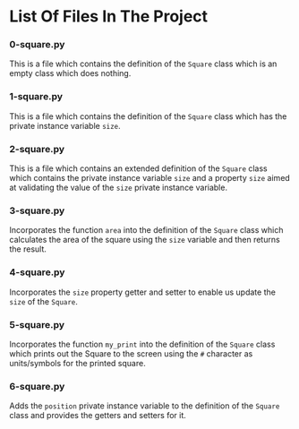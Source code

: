 # List Of Files In The Project


### 0-square.py
This is a file which contains the definition of the `Square` class which is an empty class which does nothing.

### 1-square.py
This is a file which contains the definition of the `Square` class which has the private instance variable `size`.

### 2-square.py
This is a file which contains an extended definition of the `Square` class which contains the private instance variable `size` and a property `size` aimed at validating the value of the `size` private instance variable.

### 3-square.py
Incorporates the function `area` into the definition of the `Square` class which calculates the area of the square using the `size` variable and then returns the result.

### 4-square.py
Incorporates the `size` property getter and setter to enable us update the `size` of the `Square`.

### 5-square.py
Incorporates the function `my_print` into the definition of the `Square` class which prints out the Square to the screen using the `#` character as units/symbols for the printed square.

### 6-square.py
Adds the `position` private instance variable to the definition of the `Square` class and provides the getters and setters for it.

###    
